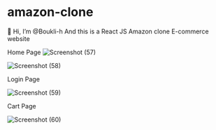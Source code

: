 # amazon-clone

👋 Hi, I’m @Boukli-h
And this is a React JS Amazon clone E-commerce website 

Home Page
![Screenshot (57)](https://user-images.githubusercontent.com/86812397/177805149-3c841b0d-3000-4b5e-bb36-b86a3905fe6a.png)

![Screenshot (58)](https://user-images.githubusercontent.com/86812397/177805172-e7eb5593-e7f0-491a-8af7-2e611dbb2f1d.png)

Login Page

![Screenshot (59)](https://user-images.githubusercontent.com/86812397/177805185-aa12f459-3321-48a5-aa63-690549a10f91.png)

Cart Page

![Screenshot (60)](https://user-images.githubusercontent.com/86812397/177805196-9e460fca-8b5a-4377-87b3-07bd33ecbdea.png)

